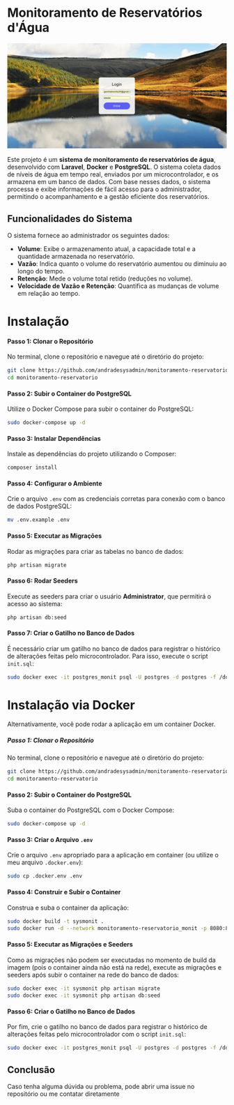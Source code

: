 # Monitoramento de Reservatórios d'Água

<img src="imgs/reservatorio.gif">

Este projeto é um **sistema de monitoramento de reservatórios de água**, desenvolvido com **Laravel**, **Docker** e **PostgreSQL**. O sistema coleta dados de níveis de água em tempo real, enviados por um microcontrolador, e os armazena em um banco de dados. Com base nesses dados, o sistema processa e exibe informações de fácil acesso para o administrador, permitindo o acompanhamento e a gestão eficiente dos reservatórios.

## Funcionalidades do Sistema

O sistema fornece ao administrador os seguintes dados:

- **Volume**: Exibe o armazenamento atual, a capacidade total e a quantidade armazenada no reservatório.
- **Vazão**: Indica quanto o volume do reservatório aumentou ou diminuiu ao longo do tempo.
- **Retenção**: Mede o volume total retido (reduções no volume).
- **Velocidade de Vazão e Retenção**: Quantifica as mudanças de volume em relação ao tempo.

# Instalação

#### Passo 1: Clonar o Repositório

No terminal, clone o repositório e navegue até o diretório do projeto:

```bash
git clone https://github.com/andradesysadmin/monitoramento-reservatorio/
cd monitoramento-reservatorio
```

#### Passo 2: Subir o Container do PostgreSQL

Utilize o Docker Compose para subir o container do PostgreSQL:

```bash
sudo docker-compose up -d
```

#### Passo 3: Instalar Dependências

Instale as dependências do projeto utilizando o Composer:

```bash
composer install
```

#### Passo 4: Configurar o Ambiente

Crie o arquivo `.env` com as credenciais corretas para conexão com o banco de dados PostgreSQL:

```bash
mv .env.example .env
```

#### Passo 5: Executar as Migrações

Rodar as migrações para criar as tabelas no banco de dados:

```bash
php artisan migrate
```

#### Passo 6: Rodar Seeders

Execute as seeders para criar o usuário **Administrator**, que permitirá o acesso ao sistema:

```bash
php artisan db:seed
```

#### Passo 7: Criar o Gatilho no Banco de Dados

É necessário criar um gatilho no banco de dados para registrar o histórico de alterações feitas pelo microcontrolador. Para isso, execute o script `init.sql`:

```bash
sudo docker exec -it postgres_monit psql -U postgres -d postgres -f /docker-entrypoint-initdb.d/init.sql
```

# Instalação via Docker

Alternativamente, você pode rodar a aplicação em um container Docker.

##### Passo 1: Clonar o Repositório

No terminal, clone o repositório e navegue até o diretório do projeto:

```bash
git clone https://github.com/andradesysadmin/monitoramento-reservatorio/
cd monitoramento-reservatorio
```

#### Passo 2: Subir o Container do PostgreSQL

Suba o container do PostgreSQL com o Docker Compose:

```bash
sudo docker-compose up -d
```

#### Passo 3: Criar o Arquivo `.env`

Crie o arquivo `.env` apropriado para a aplicação em container (ou utilize o meu arquivo `.docker.env`):

```bash
sudo cp .docker.env .env
```

#### Passo 4: Construir e Subir o Container

Construa e suba o container da aplicação:

```bash
sudo docker build -t sysmonit .
sudo docker run -d --network monitoramento-reservatorio_monit -p 8080:8000 --name sysmonit sysmonit
```

#### Passo 5: Executar as Migrações e Seeders

Como as migrações não podem ser executadas no momento de build da imagem (pois o container ainda não está na rede), execute as migrações e seeders após subir o container na rede do banco de dados:

```bash
sudo docker exec -it sysmonit php artisan migrate
sudo docker exec -it sysmonit php artisan db:seed
```

#### Passo 6: Criar o Gatilho no Banco de Dados

Por fim, crie o gatilho no banco de dados para registrar o histórico de alterações feitas pelo microcontrolador com o script `init.sql`:

```bash
sudo docker exec -it postgres_monit psql -U postgres -d postgres -f /docker-entrypoint-initdb.d/init.sql
```

## Conclusão

Caso tenha alguma dúvida ou problema, pode abrir uma issue no repositório ou me contatar diretamente
